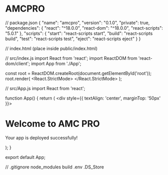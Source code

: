 # AMCPRO
// package.json
{
  "name": "amcpro",
  "version": "0.1.0",
  "private": true,
  "dependencies": {
    "react": "^18.0.0",
    "react-dom": "^18.0.0",
    "react-scripts": "5.0.1"
  },
  "scripts": {
    "start": "react-scripts start",
    "build": "react-scripts build",
    "test": "react-scripts test",
    "eject": "react-scripts eject"
  }
}

// index.html (place inside public/index.html)
<!DOCTYPE html>
<html lang="en">
  <head>
    <meta charset="utf-8" />
    <meta name="viewport" content="width=device-width, initial-scale=1" />
    <title>AMC PRO</title>
  </head>
  <body>
    <div id="root"></div>
  </body>
</html>

// src/index.js
import React from 'react';
import ReactDOM from 'react-dom/client';
import App from './App';

const root = ReactDOM.createRoot(document.getElementById('root'));
root.render(
  <React.StrictMode>
    <App />
  </React.StrictMode>
);

// src/App.js
import React from 'react';

function App() {
  return (
    <div style={{ textAlign: 'center', marginTop: '50px' }}>
      <h1>Welcome to AMC PRO</h1>
      <p>Your app is deployed successfully!</p>
    </div>
  );
}

export default App;

// .gitignore
node_modules
build
.env
.DS_Store
